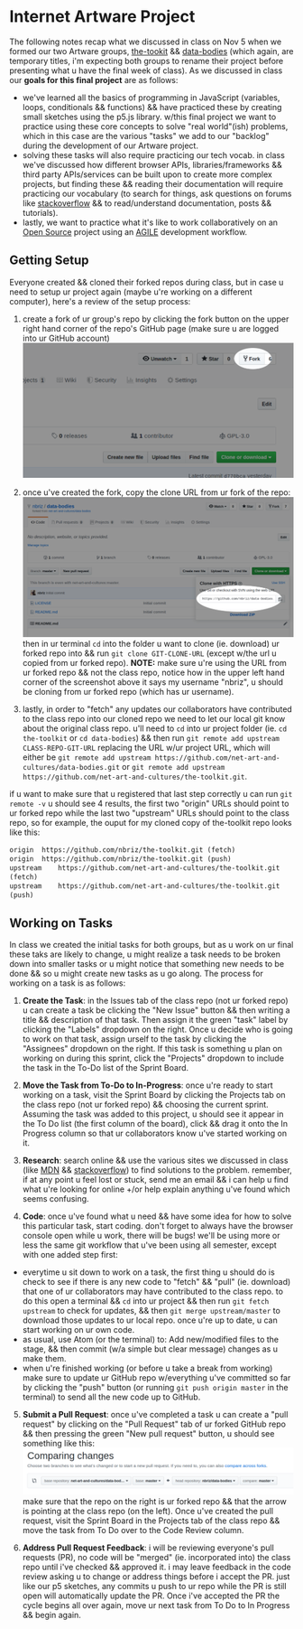 # Internet Artware Project

The following notes recap what we discussed in class on Nov 5 when we formed our two Artware groups, [the-tookit](https://github.com/net-art-and-cultures/the-toolkit) && [data-bodies](https://github.com/net-art-and-cultures/data-bodies) (which again, are temporary titles, i'm expecting both groups to rename their project before presenting what u have the final week of class). As we discussed in class our **goals for this final project** are as follows:

  - we've learned all the basics of programming in JavaScript (variables, loops, conditionals && functions) && have practiced these by creating small sketches using the p5.js library. w/this final project we want to practice using these core concepts to solve "real world"(ish) problems, which in this case are the various "tasks" we add to our "backlog" during the development of our Artware project.
  - solving these tasks will also require practicing our tech vocab. in class we've discussed how different browser APIs, libraries/frameworks && third party APIs/services can be built upon to create more complex projects, but finding these && reading their documentation will require practicing our vocabulary (to search for things, ask questions on forums like [stackoverflow](https://stackoverflow.com/) && to read/understand documentation, posts && tutorials).
  - lastly, we want to practice what it's like to work collaboratively on an [Open Source](https://en.wikipedia.org/wiki/Open_source) project using an [AGILE](https://en.wikipedia.org/wiki/Agile_software_development) development workflow.


## Getting Setup

Everyone created && cloned their forked repos during class, but in case u need to setup ur project again (maybe u're working on a different computer), here's a review of the setup process:

1. create a fork of ur group's repo by clicking the fork button on the upper right hand corner of the repo's GitHub page (make sure u are logged into ur GitHub account) ![fork](images/fork.png)

2. once u've created the fork, copy the clone URL from ur fork of the repo: ![clone](images/clone.png) then in ur terminal `cd` into the folder u want to clone (ie. download) ur forked repo into && run `git clone GIT-CLONE-URL` (except w/the url u copied from ur forked repo). **NOTE:** make sure u're using the URL from ur forked repo && not the class repo, notice how in the upper left hand corner of the screenshot above it says my username "nbriz", u should be cloning from ur forked repo (which has ur username).

3. lastly, in order to "fetch" any updates our collaborators have contributed to the class repo into our cloned repo we need to let our local git know about the original class repo. u'll need to `cd` into ur project folder (ie. `cd the-toolkit` or `cd data-bodies`) && then run `git remote add upstream CLASS-REPO-GIT-URL` replacing the URL w/ur project URL, which will either be  `git remote add upstream https://github.com/net-art-and-cultures/data-bodies.git` or  `git remote add upstream https://github.com/net-art-and-cultures/the-toolkit.git`.

if u want to make sure that u registered that last step correctly u can run `git remote -v` u should see 4 results, the first two "origin" URLs should point to ur forked repo while the last two "upstream" URLs should point to the class repo, so for example, the ouput for my cloned copy of the-toolkit repo looks like this:
```
origin	https://github.com/nbriz/the-toolkit.git (fetch)
origin	https://github.com/nbriz/the-toolkit.git (push)
upstream	https://github.com/net-art-and-cultures/the-toolkit.git (fetch)
upstream	https://github.com/net-art-and-cultures/the-toolkit.git (push)
```


## Working on Tasks

In class we created the initial tasks for both groups, but as u work on ur final these taks are likely to change, u might realize a task needs to be broken down into smaller tasks or u might notice that something new needs to be done && so u might create new tasks as u go along. The process for working on a task is as follows:

1. **Create the Task**: in the Issues tab of the class repo (not ur forked repo) u can create a task be clicking the "New Issue" button && then writing a title && description of that task. Then assign it the green "task" label by clicking the "Labels" dropdown on the right. Once u decide who is going to work on that task, assign urself to the task by clicking the "Assignees" dropdown on the right. If this task is something u plan on working on during this sprint, click the "Projects" dropdown to include the task in the To-Do list of the Sprint Board.

2. **Move the Task from To-Do to In-Progress**: once u're ready to start working on a task, visit the Sprint Board by clicking the Projects tab on the class repo (not ur forked repo) && choosing the current sprint. Assuming the task was added to this project, u should see it appear in the To Do list (the first column of the board), click && drag it onto the In Progress column so that ur collaborators know u've started working on it.

3. **Research**: search online && use the various sites we discussed in class (like [MDN](https://developer.mozilla.org/en-US/) && [stackoverflow](https://stackoverflow.com/)) to find solutions to the problem. remember, if at any point u feel lost or stuck, send me an email && i can help u find what u're looking for online +/or help explain anything u've found which seems confusing.

4. **Code**: once u've found what u need && have some idea for how to solve this particular task, start coding. don't forget to always have the browser console open while u work, there will be bugs! we'll be using more or less the same git workflow that u've been using all semester, except with one added step first:
  - everytime u sit down to work on a task, the first thing u should do is check to see if there is any new code to "fetch" && "pull" (ie. download) that one of ur collaborators may have contributed to the class repo. to do this open a terminal && `cd` into ur project && then run `git fetch upstream` to check for updates, && then `git merge upstream/master` to download those updates to ur local repo. once u're up to date, u can start working on ur own code.
  - as usual, use Atom (or the terminal) to: Add new/modified files to the stage, && then commit (w/a simple but clear message) changes as u make them.
  - when u're finished working (or before u take a break from working) make sure to update ur GitHub repo w/everything u've committed so far by clicking the "push" button (or running `git push origin master` in the terminal) to send all the new code up to GitHub.


5. **Submit a Pull Request**: once u've completed a task u can create a "pull request" by clicking on the "Pull Request" tab of ur forked GitHub repo && then pressing the green "New pull request" button, u should see something like this: ![PR](images/pr.png) make sure that the repo on the right is ur forked repo && that the arrow is pointing at the class repo (on the left). Once u've created the pull request, visit the Sprint Board in the Projects tab of the class repo && move the task from To Do over to the Code Review column.

6. **Address Pull Request Feedback**: i will be reviewing everyone's pull requests (PR), no code will be "merged" (ie. incorporated into) the class repo until i've checked && approved it. i may leave feedback in the code review asking u to change or address things before i accept the PR. just like our p5 sketches, any commits u push to ur repo while the PR is still open will automatically update the PR. Once i've accepted the PR the cycle begins all over again, move ur next task from To Do to In Progress && begin again.
